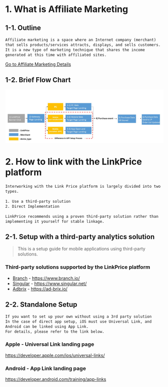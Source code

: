 # 1. What is Affiliate Marketing

## 1-1. Outline

```
Affiliate marketing is a space where an Internet company (merchant) that sells products/services attracts, displays, and sells customers.
It is a new type of marketing technique that shares the income generated at this time with affiliated sites.
```

[Go to Affiliate Marketing Details](https://github.com/linkprice/MerchantSetup/blob/master/App/Marketing.md)

## 1-2. Brief Flow Chart

![v2_app_setup_process_img.png](v2_app_setup_process_img-en.png)

# 2. How to link with the LinkPrice platform

```
Interworking with the Link Price platform is largely divided into two types.

1. Use a third-party solution
2. Direct Implementation

LinkPrice recommends using a proven third-party solution rather than implementing it yourself for stable linkage.
```

## 2-1. Setup with a third-party analytics solution

> This is a setup guide for mobile applications using third-party solutions.

### Third-party solutions supported by the LinkPrice platform

- [Branch](AppSetup/branch-en.md) - https://www.branch.io/
- [Singular](Singular/README.md) - https://www.singular.net/
- [Adbrix](Adbrix-remaster/README.md) - https://ad-brix.io/

## 2-2. Standalone Setup


```
If you want to set up your own without using a 3rd party solution
In the case of direct app setup, iOS must use Universal Link, and Android can be linked using App Link.
For details, please refer to the link below.
```

### Apple - Universal Link landing page
https://developer.apple.com/ios/universal-links/

### Android - App Link landing page
https://developer.android.com/training/app-links

